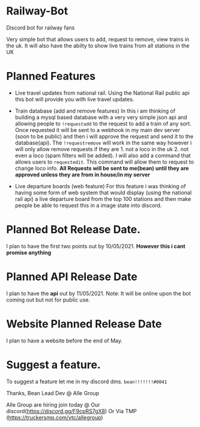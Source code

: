 # Railway-Bot
Discord bot for railway fans

Very simple bot that allows users to add, request to remove, view trains in the uk. It will also have the abilty to show live trains from all stations in the UK

# Planned Features
- Live travel updates from national rail.
Using the National Rail public api this bot will provide you with live travel updates. 

- Train database (add and remove features)
In this i am thinking of building a mysql based database with a very very simple json api and allowing people to `!requestadd` to the request to add a train of any sort. Once requested it will be sent to a webhook in my main dev server (soon to be public) and then i will approve the request and send it to the database(api). The `!requestremove`  will work in the same way however i will only allow remove requests if they are 1. not a loco in the uk 2. not even a loco (spam filters will be added). 
I will also add a command that allows users to `requestedit`. This command will allow them to request to change loco info. 
**All Requests will be sent to me(bean) until they are approved unless they are from in house/in my server**

- Live departure boards (web feature)
For this feature i was thinking of having some form of web system that would display (using the national rail api) a live departure board from the top 100 stations and then make people be able to request this in a image state into discord. 


# Planned Bot Release Date. 
I plan to have the first two points out by 10/05/2021. 
**However this i cant promise anything**

# Planned API Release Date
I plan to have the **api** out by 11/05/2021. Note: It will be online upon the bot coming out but not for public use. 

# Website Planned Release Date
I plan to have a website before the end of May.

# Suggest a feature. 
To suggest a feature let me in my discord dms. `bean!!!!!!!#0041`

Thanks, Bean
Lead Dev @ Alle Group

Alle Group are hiring join today @ Our discord(https://discord.gg/F9cpRS7gX8) Or Via TMP (https://truckersmp.com/vtc/allegroup)
